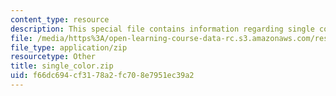 ```yaml
---
content_type: resource
description: This special file contains information regarding single color.
file: /media/https%3A/open-learning-course-data-rc.s3.amazonaws.com/res-2-006-girls-who-build-cameras-summer-2016/f66dc694cf3178a2fc708e7951ec39a2_single_color.zip
file_type: application/zip
resourcetype: Other
title: single_color.zip
uid: f66dc694-cf31-78a2-fc70-8e7951ec39a2
---
```

